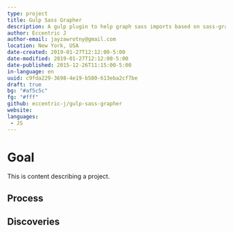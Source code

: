```yaml
---
type: project
title: Gulp Sass Grapher
description: A gulp plugin to help graph sass imports based on sass-graph.
author: Eccentric J
author-email: jayzawrotny@gmail.com
location: New York, USA
date-created: 2019-01-27T12:12:00-5:00
date-modified: 2019-01-27T12:12:00-5:00
date-published: 2015-12-26T11:15:00-5:00
in-language: en
uuid: c9fda229-3698-4e19-b580-613eba2cf7be
draft: true
bg: "#af5c5c"
fg: "#fff"
github: eccentric-j/gulp-sass-grapher
website:
languages:
 - JS
---
```

# <i class="fa fa-trophy icon"></i> Goal

This is content describing a project.

## <i class="fa fa-list-ol icon"></i> Process

## <i class="fa fa-lightbulb icon"></i> Discoveries
